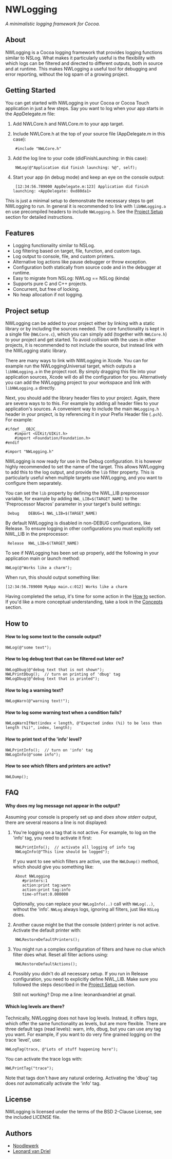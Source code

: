 NWLogging
=========

*A minimalistic logging framework for Cocoa.*


<a name="NWL_About"></a>
About
-----
NWLogging is a Cocoa logging framework that provides logging functions similar to NSLog. What makes it particularly useful is the flexibility with which logs can be filtered and directed to different outputs, both in source and at runtime. This makes NWLogging a useful tool for debugging and error reporting, without the log spam of a growing project.


<a name="NWL_GettingStarted"></a>
Getting Started
---------------
You can get started with NWLogging in your Cocoa or Cocoa Touch application in just a few steps. Say you want to log when your app starts in the AppDelegate.m file:

1. Add NWLCore.h and NWLCore.m to your app target.
2. Include NWLCore.h at the top of your source file (AppDelegate.m in this case):

        #include "NWLCore.h"
    
3. Add the log line to your code (didFinishLaunching: in this case):

        NWLog(@"Application did finish launching: %@", self);
        
4. Start your app (in debug mode) and keep an eye on the console output:

        [12:34:56.789000 AppDelegate.m:123] Application did finish launching: <AppDelegate: 0xd80da1>

This is just a minimal setup to demonstrate the necessary steps to get NWLogging to run. In general it is recommended to link with `libNWLogging.a` en use precompiled headers to include `NWLogging.h`. See the [Project Setup](#NWL_ProjectSetup) section for detailed instructions.


<a name="NWL_Features"></a>
Features
--------
+ Logging functionality similar to NSLog.
+ Log filtering based on target, file, function, and custom tags.
+ Log output to console, file, and custom printers.
+ Alternative log actions like pause debugger or throw exception.
+ Configuration both statically from source code and in the debugger at runtime.
+ Easy to migrate from NSLog: NWLog == NSLog (kinda)
+ Supports pure C and C++ projects.
+ Concurrent, but free of locking.
+ No heap allocation if not logging.


<a name="NWL_ProjectSetup"></a>
Project setup
-------------
NWLogging can be added to your project either by linking with a static library or by including the sources needed. The core functionality is kept in a single file (`NWLCore.c`), which you can simply add (together with `NWLCore.h`) to your project and get started. To avoid collision with the uses in other projects, it is recommended to not include the source, but instead link with the NWLogging static library.

There are many ways to link with NWLogging in Xcode. You can for example run the NWLoggingUniversal target, which outputs a `libNWLogging.a` in the project root. By simply dragging this file into your application sources, Xcode will do all the configuration for you. Alternatively you can add the NWLogging project to your workspace and link with `libNWLogging.a` directly.

Next, you should add the library header files to your project. Again, there are severa ways to to this. For example by adding all header files to your application's sources. A convenient way to include the main `NWLogging.h` header in your project, is by referencing it in your Prefix Header file (`.pch`). For example:

    #ifdef __OBJC__
        #import <UIKit/UIKit.h>
        #import <Foundation/Foundation.h>
    #endif

    #import "NWLogging.h"

NWLogging is now ready for use in the Debug configuration. It is however highly recommended to set the name of the target. This allows NWLogging to add this to the log output, and provide the `lib` filter property. This is particularly useful when multiple targets use NWLogging, and you want to configure them separately.

You can set the `lib` property by defining the NWL_LIB preprocessor variable, for example by adding `NWL_LIB=$(TARGET_NAME)` to the 'Preprocessor Macros' parameter in your target's build settings:

     Debug    DEBUG=1 NWL_LIB=$(TARGET_NAME)

By default NWLogging is disabled in non-DEBUG configurations, like Release. To ensure logging in other configurations you must explicitly set NWL_LIB in the preprocessor:

     Release  NWL_LIB=$(TARGET_NAME)

To see if NWLogging has been set up properly, add the following in your application main or launch method:

    NWLog(@"Works like a charm");
        
When run, this should output something like:

    [12:34:56.789000 MyApp main.c:012] Works like a charm
    
Having completed the setup, it's time for some action in the [How to](#NWL_HowTo) section. If you'd like a more conceptual understanding, take a look in the [Concepts](#NWL_Concepts) section.


<a name="NWL_HowTo"></a>
How to
------
#### How to log some text to the console output?

    NWLog(@"some text");
    
#### How to log debug text that can be filtered out later on?

    NWLogDbug(@"debug text that is not shown");
    NWLPrintDbug();  // turn on printing of 'dbug' tag
    NWLogDbug(@"debug text that is printed");
    
#### How to log a warning text?

    NWLogWarn(@"warning text!");
    
#### How to log some warning text when a condition fails?
    
    NWLogWarnIfNot(index < length, @"Expected index (%i) to be less than length (%i)", index, length);

#### How to print text of the 'info' level?

    NWLPrintInfo();  // turn on 'info' tag
    NWLogInfo(@"some info");

#### How to see which filters and printers are active?

    NWLDump();


<!--
<a name="NWL_Concepts"></a>
Concepts
--------
-->


<a name="NWL_FAQ"></a>
FAQ
---
#### Why does my log message not appear in the output?

Assuming your console is properly set up and *does show stderr* output, there are several reasons a line is not displayed:

1. You're logging on a tag that is not active. For example, to log on the 'info' tag, you need to activate it first:

        NWLPrintInfo();  // activate all logging of info tag
        NWLogInfo(@"This line should be logged");
    
    If you want to see which filters are active, use the `NWLDump()` method, which should give you something like:
    
        About NWLogging
           #printers:1
           action:print tag:warn
           action:print tag:info
           time-offset:0.000000

    Optionally, you can replace your `NWLogInfo(..)` call with `NWLog(..)`, without the 'info'. `NWLog` always logs, ignoring all filters, just like `NSLog` does.
    
2. Another cause might be that the console (stderr) printer is not active. Activate the default printer with:

        NWLRestoreDefaultPrinters();
        
3. You might run a complex configuration of filters and have no clue which filter does what. Reset all filter actions using:

        NWLRestoreDefaultActions();
                
4. Possibly you didn't do all necessary setup. If you run in Release configuration, you need to explicitly define NWL_LIB. Make sure you followed the steps described in the [Project Setup](#NWL_ProjectSetup) section.

    Still not working? Drop me a line: leonardvandriel at gmail.


#### Which log levels are there?

Technically, NWLogging does not have log levels. Instead, it offers *tags*, which offer the same functionality as levels, but are more flexible. There are three default tags (read levels): warn, info, dbug, but you can use any tag you want. For example, if you want to do very fine grained logging on the trace 'level', use:

    NWLogTag(trace, @"Lots of stuff happening here");
    
You can activate the trace logs with:

    NWLPrintTag("trace");
    
Note that tags don't have any natural ordering. Activating the 'dbug' tag does *not* automatically activate the 'info' tag.


<a name="NWL_License"></a>
License
-------
NWLogging is licensed under the terms of the BSD 2-Clause License, see the included LICENSE file.


<a name="NWL_Authors"></a>
Authors
-------
- [Noodlewerk](http://www.noodlewerk.com/)
- [Leonard van Driel](http://www.leonardvandriel.nl/)